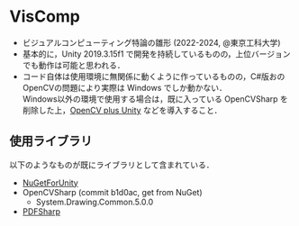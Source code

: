 # VisComp

- ビジュアルコンピューティング特論の雛形 (2022-2024, @東京工科大学)  
- 基本的に，Unity 2019.3.15f1 で開発を持続しているものの，上位バージョンでも動作は可能と思われる．  
- コード自体は使用環境に無関係に動くように作っているものの，C#版おのOpenCVの問題により実際は Windows でしか動かない．  
  Windows以外の環境で使用する場合は，既に入っている OpenCVSharp を削除した上，[OpenCV plus Unity](https://assetstore.unity.com/packages/tools/integration/opencv-plus-unity-85928) などを導入すること．  

## 使用ライブラリ

以下のようなものが既にライブラリとして含まれている．  

- [NuGetForUnity](https://github.com/GlitchEnzo/NuGetForUnity/releases/tag/v3.1.3)
- OpenCVSharp (commit b1d0ac, get from NuGet) 
  + System.Drawing.Common.5.0.0
- [PDFSharp](http://www.pdfsharp.net/)
